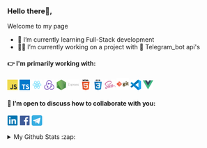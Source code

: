 ### Hello there👋,
Welcome to my page 

  -  🌱 I’m currently learning Full-Stack development
  -  👨‍💻 I’m currently working on a project with 🤖 Telegram_bot api's



#### 👉 I'm primarily working with:

<img height="24" src="https://raw.githubusercontent.com/github/explore/80688e429a7d4ef2fca1e82350fe8e3517d3494d/topics/javascript/javascript.png"> <img height="24" src="https://raw.githubusercontent.com/github/explore/80688e429a7d4ef2fca1e82350fe8e3517d3494d/topics/typescript/typescript.png"> <img height="24" src="https://raw.githubusercontent.com/github/explore/80688e429a7d4ef2fca1e82350fe8e3517d3494d/topics/react/react.png"> <img height="24" src="https://raw.githubusercontent.com/github/explore/80688e429a7d4ef2fca1e82350fe8e3517d3494d/topics/redux/redux.png"> <img height="24" src="https://raw.githubusercontent.com/github/explore/80688e429a7d4ef2fca1e82350fe8e3517d3494d/topics/nodejs/nodejs.png"> <img height="24" src="https://raw.githubusercontent.com/github/explore/80688e429a7d4ef2fca1e82350fe8e3517d3494d/topics/express/express.png"> <img height="24" src="https://raw.githubusercontent.com/github/explore/80688e429a7d4ef2fca1e82350fe8e3517d3494d/topics/html/html.png"> <img height="24" src="https://raw.githubusercontent.com/github/explore/80688e429a7d4ef2fca1e82350fe8e3517d3494d/topics/css/css.png"> <img height="24" src="https://raw.githubusercontent.com/github/explore/80688e429a7d4ef2fca1e82350fe8e3517d3494d/topics/sass/sass.png"> <img height="28" src="https://raw.githubusercontent.com/github/explore/80688e429a7d4ef2fca1e82350fe8e3517d3494d/topics/git/git.png"> <img height="24" src="https://raw.githubusercontent.com/github/explore/80688e429a7d4ef2fca1e82350fe8e3517d3494d/topics/visual-studio-code/visual-studio-code.png"> <img height="24" src="https://raw.githubusercontent.com/github/explore/80688e429a7d4ef2fca1e82350fe8e3517d3494d/topics/vue/vue.png"> 


#### 🔭 I’m open to discuss how to collaborate with you:

[<img src='https://github.com/devicons/devicon/blob/master/icons/linkedin/linkedin-original.svg' alt='linkedin' height='24'>](https://www.linkedin.com/in/vkuznietsov-bb066376/)
[<img src='https://github.com/devicons/devicon/blob/master/icons/facebook/facebook-original.svg' alt='facebook' height='24'>](https://www.facebook.com/kuz.v91)
[<img src='./telegram-svgrepo-com (2).svg' alt='telegram' height='24'>](https://t.me/vkuznetsov28/)

<details>
  <summary>My Github Stats :zap: </summary>
 <img alt="Github Stats" src="https://github-readme-stats.vercel.app/api/top-langs/?username=hustle2live&show_icons=true&theme=solarized-light" />  <img alt="Github Stats" src="https://github-readme-stats.vercel.app/api?username=hustle2live&show_icons=true&theme=solarized-light" />   <img alt="Github Stats" src="http://github-profile-summary-cards.vercel.app/api/cards/profile-details?username=hustle2live" />
  
</details>






<!--
**hustle2live/hustle2live** is a ✨ _special_ ✨ repository because its `README.md` (this file) appears on your GitHub profile.

Here are some ideas to get you started:

- 🔭 I’m currently working on ...

- 👯 I’m looking to collaborate on ...
- 🤔 I’m looking for help with ...
- 💬 Ask me about ...
- 📫 How to reach me: ...
- 😄 Pronouns: ...
- ⚡ Fun fact: ...
-->
